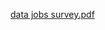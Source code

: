 [data jobs survey.pdf](https://github.com/martynix/data-jobs-survey/files/14748102/data.jobs.survey.pdf)
